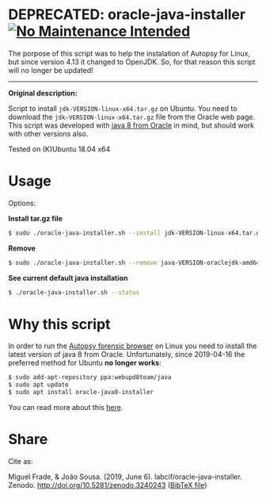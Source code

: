 # DEPRECATED: oracle-java-installer [![No Maintenance Intended](http://unmaintained.tech/badge.svg)](http://unmaintained.tech/)

The porpose of this script was to help the instalation of Autopsy for Linux, but since version 4.13 it changed to OpenJDK. So, for that reason this script will no longer be updated!

----------------------------
**Original description:**

Script to install `jdk-VERSION-linux-x64.tar.gz` on Ubuntu.
You need to download the `jdk-VERSION-linux-x64.tar.gz` file from the Oracle web page.
This script was developed with [java 8 from Oracle](https://www.oracle.com/technetwork/java/javase/downloads/jdk8-downloads-2133151.html) in mind, but should work with other versions also.

Tested on (K)Ubuntu 18.04 x64


# Usage

Options:

**Install tar.gz file**

```bash
$ sudo ./oracle-java-installer.sh --install jdk-VERSION-linux-x64.tar.gz
```

**Remove** 

```bash
$ sudo ./oracle-java-installer.sh --remove java-VERSION-oraclejdk-amd64"
```

**See current default java installation**

```bash
$ ./oracle-java-installer.sh --status
```


# Why this script

In order to run the [Autopsy forensic browser](https://www.sleuthkit.org/autopsy/download.php) on Linux you need to install the latest version of java 8 from Oracle. 
Unfortunately, since 2019-04-16 the preferred method for Ubuntu **no longer works**:
```bash
$ sudo add-apt-repository ppa:webupd8team/java
$ sudo apt update
$ sudo apt install oracle-java8-installer
```
You can read more about this [here](https://launchpad.net/~webupd8team/+archive/ubuntu/java).

# Share

Cite as:

Miguel Frade, & João Sousa. (2019, June 6). labcif/oracle-java-installer. Zenodo. http://doi.org/10.5281/zenodo.3240243 ([BibTeX file](oracle-java-installer.bib))
